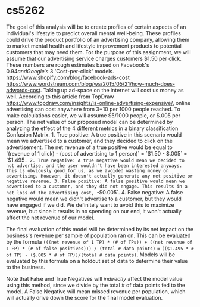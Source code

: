# cs5262
The goal of this analysis will be to create profiles of certain aspects of an individual's lifestyle to predict overall mental well-being. These profiles could drive the product portfolio of an advertising company, allowing them to market mental health and lifestyle improvement products to potential customers that may need them.
For the purpose of this assignment, we will assume that our advertising service charges customers $1.50 per click. These numbers are rough estimates based on Facebook's $0.94 and Google's ~$3 'Cost-per-click' models.
https://www.shopify.com/blog/facebook-ads-cost
https://www.wordstream.com/blog/ws/2015/05/21/how-much-does-adwords-cost.
Taking up ad-space on the internet will cost us money as well. According to this article from TopDraw https://www.topdraw.com/insights/is-online-advertising-expensive/, online advertising can cost anywhere from $3-$10 per 1000 people reached. To make calculations easier, we will assume $5/1000 people, or $.005 per person.
The net value of our proposed model can be determined by analyzing the effect of the 4 different metrics in a binary classification Confusion Matrix.
    1. True positive: A true positive in this scenario would mean we advertised to a customer, and they decided to click on the advertisement. The net revenue of a true positive would be equal to `(revenue of 1 click) - (cost of advertising to 1 person)` = `$1.50 - $.005` = `$1.495`.
    2. True negative: A true negative would mean we decided to not advertise, and the user wouldn't have been interested anyways. This is obviously good for us, as we avoided wasting money on advertising. However, it doesn't actually generate any net positive or negative revenue.
    3. False positive: A false positive would mean we advertised to a customer, and they did not engage. This results in a net loss of the advertising cost, `-$0.005`.
    4. False negative: A false negative would mean we didn't advertise to a customer, but they would have engaged if we did. We definitely want to avoid this to maximize revenue, but since it results in no spending on our end, it won't actually affect the net revenue of our model.

The final evaluation of this model will be determined by its net impact on the business's revenue per sample of population ran on. This can be evaluated by the formula `(((net revenue of 1 TP) * (# of TPs)) + ((net revenue of 1 FP) * (# of false positives))) / (total # data points)` =  `(($1.495 * # of TP) - ($.005 * # of FP))/(total # data points)`. Models will be evaluated by this formula on a holdout set of data to determine their value to the business.

Note that False and True Negatives will *indirectly* affect the model value using this method, since we divide by the total # of data points fed to the model. A False Negative will mean missed revenue per population, which will actually drive down the score for the final model evaluation.
